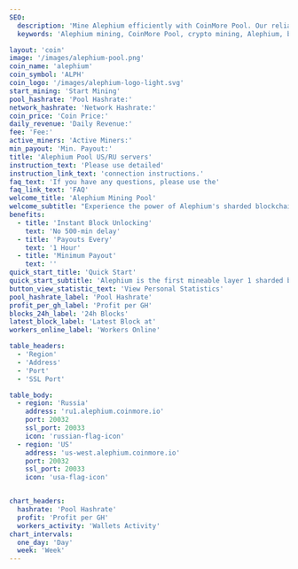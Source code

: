 ```yaml
---
SEO:
  description: 'Mine Alephium efficiently with CoinMore Pool. Our reliable mining pool offers high profitability, stability, and security for Alephium miners.'
  keywords: 'Alephium mining, CoinMore Pool, crypto mining, Alephium, blockchain, cryptocurrency mining, secure mining, profitable mining, mining pool, mining software, mining hardware'

layout: 'coin'
image: '/images/alephium-pool.png'
coin_name: 'alephium'
coin_symbol: 'ALPH'
coin_logo: '/images/alephium-logo-light.svg'
start_mining: 'Start Mining'
pool_hashrate: 'Pool Hashrate:'
network_hashrate: 'Network Hashrate:'
coin_price: 'Coin Price:'
daily_revenue: 'Daily Revenue:'
fee: 'Fee:'
active_miners: 'Active Miners:'
min_payout: 'Min. Payout:'
title: 'Alephium Pool US/RU servers'
instruction_text: 'Please use detailed'
instruction_link_text: 'connection instructions.'
faq_text: 'If you have any questions, please use the'
faq_link_text: 'FAQ'
welcome_title: 'Alephium Mining Pool'
welcome_subtitle: "Experience the power of Alephium's sharded blockchain technology with CoinMore.io. Benefit from high performance, enhanced security, and energy efficiency. Join us and start mining Alephium today for maximum profitability."
benefits:
  - title: 'Instant Block Unlocking'
    text: 'No 500-min delay'
  - title: 'Payouts Every'
    text: '1 Hour'
  - title: 'Minimum Payout'
    text: ''
quick_start_title: 'Quick Start'
quick_start_subtitle: 'Alephium is the first mineable layer 1 sharded blockchain, enhancing Bitcoin core technologies, Proof of Work, and UTXO. It offers a secure, high-performance DeFi & dApps platform with improved energy efficiency.'
button_view_statistic_text: 'View Personal Statistics'
pool_hashrate_label: 'Pool Hashrate'
profit_per_gh_label: 'Profit per GH'
blocks_24h_label: '24h Blocks'
latest_block_label: 'Latest Block at'
workers_online_label: 'Workers Online'

table_headers:
  - 'Region'
  - 'Address'
  - 'Port'
  - 'SSL Port'

table_body:
  - region: 'Russia'
    address: 'ru1.alephium.coinmore.io'
    port: 20032
    ssl_port: 20033
    icon: 'russian-flag-icon'
  - region: 'US'
    address: 'us-west.alephium.coinmore.io'
    port: 20032
    ssl_port: 20033
    icon: 'usa-flag-icon'


chart_headers:
  hashrate: 'Pool Hashrate'
  profit: 'Profit per GH'
  workers_activity: 'Wallets Activity'
chart_intervals:
  one_day: 'Day'
  week: 'Week'
---
```

